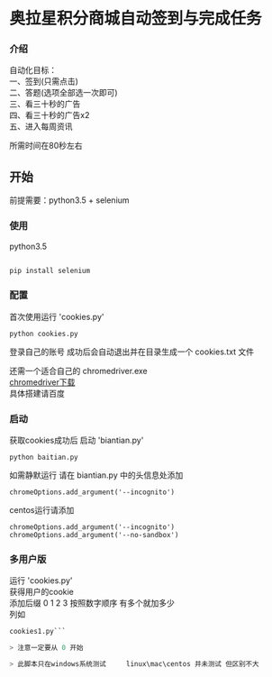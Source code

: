 # 奥拉星积分商城自动签到与完成任务

### 介绍 
自动化目标：  
一、签到(只需点击)   
二、答题(选项全部选一次即可)  
三、看三十秒的广告  
四、看三十秒的广告x2  
五、进入每周资讯  

所需时间在80秒左右
## 开始

前提需要：python3.5 + selenium

### 使用

python3.5
```bash

pip install selenium
```
### 配置

首次使用运行 'cookies.py'  
```
python cookies.py 
```
登录自己的账号
成功后会自动退出并在目录生成一个 cookies.txt 文件

还需一个适合自己的 chromedriver.exe  
[chromedriver下载](https://chromedriver.storage.googleapis.com/index.html)  
具体搭建请百度  

### 启动

获取cookies成功后
启动 'biantian.py'

```
python baitian.py
```

如需静默运行 请在 biantian.py 中的头信息处添加
```
chromeOptions.add_argument('--incognito') 
```
centos运行请添加
```
chromeOptions.add_argument('--incognito') 
chromeOptions.add_argument('--no-sandbox')
```
### 多用户版
运行 'cookies.py'            
获得用户的cookie        
添加后缀 0 1 2 3 按照数字顺序 有多个就加多少      
列如
```cookies0.py
cookies1.py```

> 注意一定要从 0 开始

> 此脚本只在windows系统测试     linux\mac\centos 并未测试 但区别不大  
